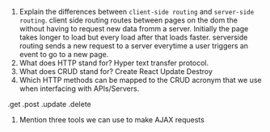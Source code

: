 1.  Explain the differences between `client-side routing` and `server-side routing`.
    client side routing routes between pages on the dom the without having to request new data fromm a server. Initially the page takes longer to load but every load after that loads faster.
    serverside routing sends a new request to a server everytime a user triggers an event to go to a new page.
1.  What does HTTP stand for?
    Hyper text transfer protocol.
1.  What does CRUD stand for?
    Create React Update Destroy
1.  Which HTTP methods can be mapped to the CRUD acronym that we use when interfacing with APIs/Servers.

.get
.post
.update
.delete

1.  Mention three tools we can use to make AJAX requests
